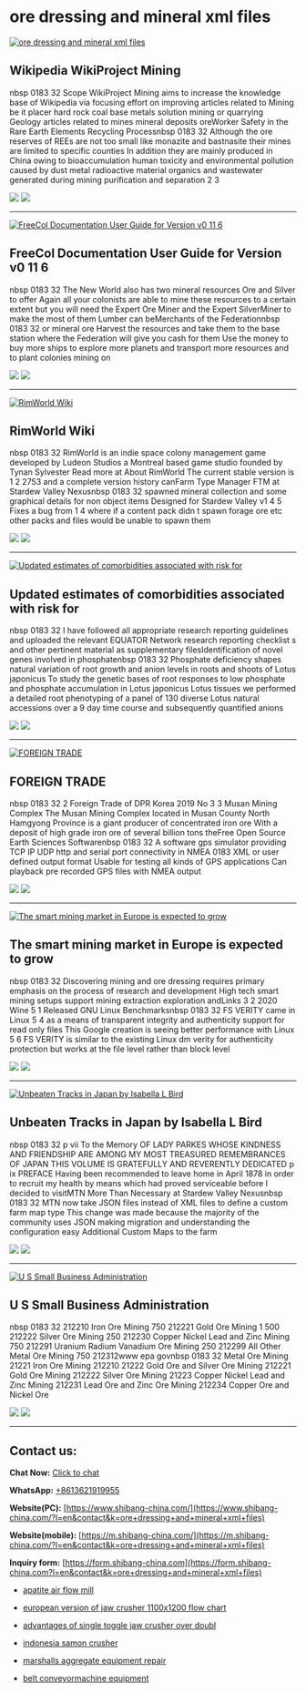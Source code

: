 # ore dressing and mineral xml files

<a href="https://swt.shibang-china.com/?l=en&img&k=ore+dressing+and+mineral+xml+files" target="_blank">![ore dressing and mineral xml files](http://static.shibang-china.com/all-800x300/628.jpg)</a>

## Wikipedia WikiProject Mining
nbsp 0183 32 Scope WikiProject Mining aims to increase the knowledge base of Wikipedia via focusing effort on improving articles related to Mining be it placer hard rock coal base metals solution mining or quarrying Geology articles related to mines mineral deposits oreWorker Safety in the Rare Earth Elements Recycling Processnbsp 0183 32 Although the ore reserves of REEs are not too small like monazite and bastnasite their mines are limited to specific counties In addition they are mainly produced in China owing to bioaccumulation human toxicity and environmental pollution caused by dust metal radioactive material organics and wastewater generated during mining purification and separation 2 3


<a href="https://whatsapp.shibangsoft.com/WhatsApp.php" target="_blank" title="WhatsApp">![](http://static.shibang-china.com/icon/whatsapp.png)</a> <a href="https://swt.shibang-china.com/?l=en&icon&k=ore+dressing+and+mineral+xml+files" target="_blank">![](http://static.shibang-china.com/icon/chat-en.png)</a>

---

<a href="https://swt.shibang-china.com/?l=en&img&k=ore+dressing+and+mineral+xml+files" target="_blank">![FreeCol Documentation User Guide for Version v0 11 6](http://static.shibang-china.com/all-800x300/139.jpg)</a>

## FreeCol Documentation User Guide for Version v0 11 6
nbsp 0183 32 The New World also has two mineral resources Ore and Silver to offer Again all your colonists are able to mine these resources to a certain extent but you will need the Expert Ore Miner and the Expert SilverMiner to make the most of them Lumber can beMerchants of the Federationnbsp 0183 32 or mineral ore Harvest the resources and take them to the base station where the Federation will give you cash for them Use the money to buy more ships to explore more planets and transport more resources and to plant colonies mining on


<a href="https://whatsapp.shibangsoft.com/WhatsApp.php" target="_blank" title="WhatsApp">![](http://static.shibang-china.com/icon/whatsapp.png)</a> <a href="https://swt.shibang-china.com/?l=en&icon&k=ore+dressing+and+mineral+xml+files" target="_blank">![](http://static.shibang-china.com/icon/chat-en.png)</a>

---

<a href="https://swt.shibang-china.com/?l=en&img&k=ore+dressing+and+mineral+xml+files" target="_blank">![RimWorld Wiki](http://static.shibang-china.com/all-800x300/614.jpg)</a>

## RimWorld Wiki
nbsp 0183 32 RimWorld is an indie space colony management game developed by Ludeon Studios a Montreal based game studio founded by Tynan Sylvester Read more at About RimWorld The current stable version is 1 2 2753 and a complete version history canFarm Type Manager FTM at Stardew Valley Nexusnbsp 0183 32 spawned mineral collection and some graphical details for non object items Designed for Stardew Valley v1 4 5 Fixes a bug from 1 4 where if a content pack didn t spawn forage ore etc other packs and files would be unable to spawn them


<a href="https://whatsapp.shibangsoft.com/WhatsApp.php" target="_blank" title="WhatsApp">![](http://static.shibang-china.com/icon/whatsapp.png)</a> <a href="https://swt.shibang-china.com/?l=en&icon&k=ore+dressing+and+mineral+xml+files" target="_blank">![](http://static.shibang-china.com/icon/chat-en.png)</a>

---

<a href="https://swt.shibang-china.com/?l=en&img&k=ore+dressing+and+mineral+xml+files" target="_blank">![Updated estimates of comorbidities associated with risk for](http://static.shibang-china.com/all-800x300/839.jpg)</a>

## Updated estimates of comorbidities associated with risk for
nbsp 0183 32 I have followed all appropriate research reporting guidelines and uploaded the relevant EQUATOR Network research reporting checklist s and other pertinent material as supplementary filesIdentification of novel genes involved in phosphatenbsp 0183 32 Phosphate deficiency shapes natural variation of root growth and anion levels in roots and shoots of Lotus japonicus To study the genetic bases of root responses to low phosphate and phosphate accumulation in Lotus japonicus Lotus tissues we performed a detailed root phenotyping of a panel of 130 diverse Lotus natural accessions over a 9 day time course and subsequently quantified anions


<a href="https://whatsapp.shibangsoft.com/WhatsApp.php" target="_blank" title="WhatsApp">![](http://static.shibang-china.com/icon/whatsapp.png)</a> <a href="https://swt.shibang-china.com/?l=en&icon&k=ore+dressing+and+mineral+xml+files" target="_blank">![](http://static.shibang-china.com/icon/chat-en.png)</a>

---

<a href="https://swt.shibang-china.com/?l=en&img&k=ore+dressing+and+mineral+xml+files" target="_blank">![FOREIGN TRADE](http://static.shibang-china.com/all-800x300/749.jpg)</a>

## FOREIGN TRADE
nbsp 0183 32 2 Foreign Trade of DPR Korea 2019 No 3 3 Musan Mining Complex The Musan Mining Complex located in Musan County North Hamgyong Province is a giant producer of concentrated iron ore With a deposit of high grade iron ore of several billion tons theFree Open Source Earth Sciences Softwarenbsp 0183 32 A software gps simulator providing TCP IP UDP http and serial port connectivity in NMEA 0183 XML or user defined output format Usable for testing all kinds of GPS applications Can playback pre recorded GPS files with NMEA output


<a href="https://whatsapp.shibangsoft.com/WhatsApp.php" target="_blank" title="WhatsApp">![](http://static.shibang-china.com/icon/whatsapp.png)</a> <a href="https://swt.shibang-china.com/?l=en&icon&k=ore+dressing+and+mineral+xml+files" target="_blank">![](http://static.shibang-china.com/icon/chat-en.png)</a>

---

<a href="https://swt.shibang-china.com/?l=en&img&k=ore+dressing+and+mineral+xml+files" target="_blank">![The smart mining market in Europe is expected to grow](http://static.shibang-china.com/all-800x300/202.jpg)</a>

## The smart mining market in Europe is expected to grow
nbsp 0183 32 Discovering mining and ore dressing requires primary emphasis on the process of research and development High tech smart mining setups support mining extraction exploration andLinks 3 2 2020 Wine 5 1 Released GNU Linux Benchmarksnbsp 0183 32 FS VERITY came in Linux 5 4 as a means of transparent integrity and authenticity support for read only files This Google creation is seeing better performance with Linux 5 6 FS VERITY is similar to the existing Linux dm verity for authenticity protection but works at the file level rather than block level


<a href="https://whatsapp.shibangsoft.com/WhatsApp.php" target="_blank" title="WhatsApp">![](http://static.shibang-china.com/icon/whatsapp.png)</a> <a href="https://swt.shibang-china.com/?l=en&icon&k=ore+dressing+and+mineral+xml+files" target="_blank">![](http://static.shibang-china.com/icon/chat-en.png)</a>

---

<a href="https://swt.shibang-china.com/?l=en&img&k=ore+dressing+and+mineral+xml+files" target="_blank">![Unbeaten Tracks in Japan by Isabella L Bird](http://static.shibang-china.com/all-800x300/428.jpg)</a>

## Unbeaten Tracks in Japan by Isabella L Bird
nbsp 0183 32 p vii To the Memory OF LADY PARKES WHOSE KINDNESS AND FRIENDSHIP ARE AMONG MY MOST TREASURED REMEMBRANCES OF JAPAN THIS VOLUME IS GRATEFULLY AND REVERENTLY DEDICATED p ix PREFACE Having been recommended to leave home in April 1878 in order to recruit my health by means which had proved serviceable before I decided to visitMTN More Than Necessary at Stardew Valley Nexusnbsp 0183 32 MTN now take JSON files instead of XML files to define a custom farm map type This change was made because the majority of the community uses JSON making migration and understanding the configuration easy Additional Custom Maps to the farm


<a href="https://whatsapp.shibangsoft.com/WhatsApp.php" target="_blank" title="WhatsApp">![](http://static.shibang-china.com/icon/whatsapp.png)</a> <a href="https://swt.shibang-china.com/?l=en&icon&k=ore+dressing+and+mineral+xml+files" target="_blank">![](http://static.shibang-china.com/icon/chat-en.png)</a>

---

<a href="https://swt.shibang-china.com/?l=en&img&k=ore+dressing+and+mineral+xml+files" target="_blank">![U S Small Business Administration](http://static.shibang-china.com/all-800x300/738.jpg)</a>

## U S Small Business Administration
nbsp 0183 32 212210 Iron Ore Mining 750 212221 Gold Ore Mining 1 500 212222 Silver Ore Mining 250 212230 Copper Nickel Lead and Zinc Mining 750 212291 Uranium Radium Vanadium Ore Mining 250 212299 All Other Metal Ore Mining 750 212312www epa govnbsp 0183 32 Metal Ore Mining 21221 Iron Ore Mining 212210 21222 Gold Ore and Silver Ore Mining 212221 Gold Ore Mining 212222 Silver Ore Mining 21223 Copper Nickel Lead and Zinc Mining 212231 Lead Ore and Zinc Ore Mining 212234 Copper Ore and Nickel Ore


<a href="https://whatsapp.shibangsoft.com/WhatsApp.php" target="_blank" title="WhatsApp">![](http://static.shibang-china.com/icon/whatsapp.png)</a> <a href="https://swt.shibang-china.com/?l=en&icon&k=ore+dressing+and+mineral+xml+files" target="_blank">![](http://static.shibang-china.com/icon/chat-en.png)</a>

---
## Contact us:

**Chat Now:** [Click to chat](https://swt.shibang-china.com?l=en&contact&k=ore+dressing+and+mineral+xml+files)

**WhatsApp:**  [+8613621919955](https://whatsapp.shibangsoft.com/WhatsApp.php)

**Website(PC):** [https://www.shibang-china.com/](https://www.shibang-china.com/?l=en&contact&k=ore+dressing+and+mineral+xml+files)

**Website(mobile):** [https://m.shibang-china.com/](https://m.shibang-china.com/?l=en&contact&k=ore+dressing+and+mineral+xml+files)

**Inquiry form:** [https://form.shibang-china.com](https://form.shibang-china.com?l=en&contact&k=ore+dressing+and+mineral+xml+files)

* [apatite air flow mill](../168/apatite%20air%20flow%20mill.md)

* [european version of jaw crusher 1100x1200 flow chart](../164/european%20version%20of%20jaw%20crusher%201100x1200%20flow%20chart.md)

* [advantages of single toggle jaw crusher over doubl](../165/advantages%20of%20single%20toggle%20jaw%20crusher%20over%20doubl.md)

* [indonesia samon crusher](../170/indonesia%20samon%20crusher.md)

* [marshalls aggregate equipment repair](../164/marshalls%20aggregate%20equipment%20repair.md)

* [belt conveyormachine equipment](../163/belt%20conveyormachine%20equipment.md)